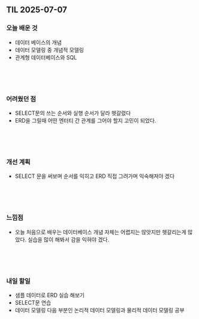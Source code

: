 ## TIL 2025-07-07

### 오늘 배운 것
- 데이터 베이스의 개념
- 데이터 모델링 중 개념적 모델링
- 관계형 데이터베이스와 SQL

<br/>
<br/>
<br/>

### 어려웠던 점
- SELECT문의 쓰는 순서와 실행 순서가 달라 헷갈렸다
- ERD을 그릴때 어떤 엔터티 간 관계를 그어야 할지 고민이 되었다.

<br/>
<br/>
<br/>

### 개선 계획
- SELECT 문을 써보며 순서를 익히고 ERD 직접 그려가며 익숙해져야 겠다

<br/>
<br/>
<br/>

### 느낌점
- 오늘 처음으로 배우는 데이터베이스 개념 자체는 어렵지는 않앗지만 헷갈리는게 많았다. 실습을 많이 해봐서 감을 익혀야 겠다.

<br/>
<br/>
<br/>

### 내일 할일
- 샘플 데이터로 ERD 실습 해보기
- SELECT문 연습
- 데이터 모델링 다음 부분인 논리적 데이터 모델링과 물리적 데이터 모델링 공부